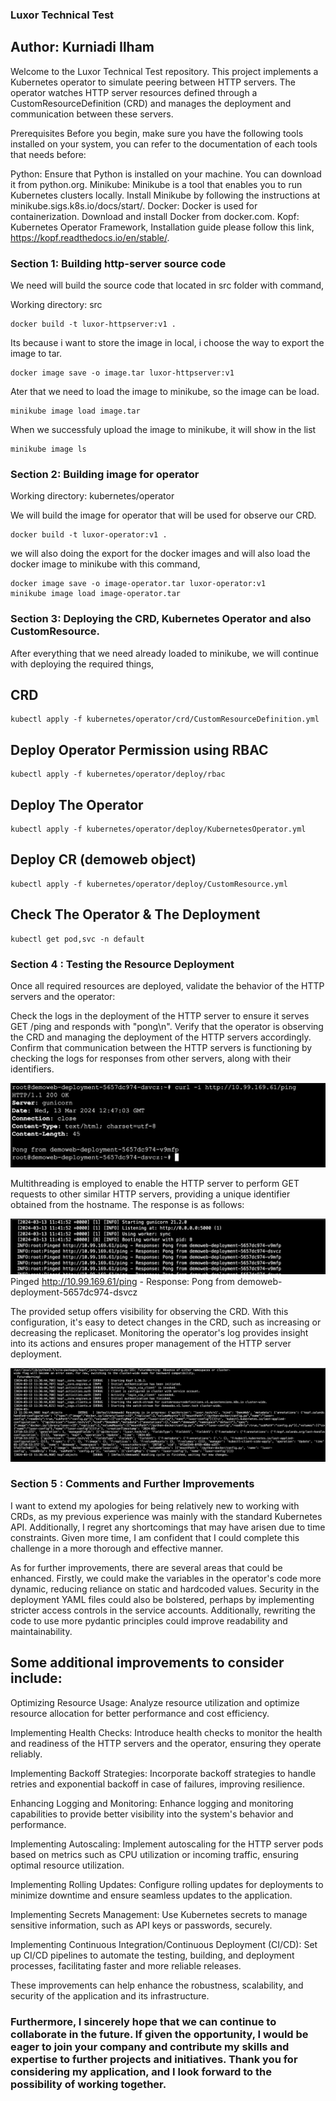 ### Luxor Technical Test

## Author: Kurniadi Ilham

Welcome to the Luxor Technical Test repository. This project implements a Kubernetes operator to simulate peering between HTTP servers. The operator watches HTTP server resources defined through a CustomResourceDefinition (CRD) and manages the deployment and communication between these servers.

Prerequisites
Before you begin, make sure you have the following tools installed on your system, you can refer to the documentation of each tools that needs before:

Python: Ensure that Python is installed on your machine. You can download it from python.org.
Minikube: Minikube is a tool that enables you to run Kubernetes clusters locally. Install Minikube by following the instructions at minikube.sigs.k8s.io/docs/start/.
Docker: Docker is used for containerization. Download and install Docker from docker.com.
Kopf: Kubernetes Operator Framework, Installation guide please follow this link, https://kopf.readthedocs.io/en/stable/.


### Section 1: Building http-server source code

We need will build the source code that located in src folder with command,

Working directory: src

```console 
docker build -t luxor-httpserver:v1 .
```

Its because i want to store the image in local, i choose the way to export the image to tar.

```console 
docker image save -o image.tar luxor-httpserver:v1
```

Ater that we need to load the image to minikube, so the image can be load.

```console 
minikube image load image.tar
```

When we successfuly upload the image to minikube, it will show in the list

```console 
minikube image ls
```

### Section 2: Building image for operator 

Working directory: kubernetes/operator

We will build the image for operator that will be used for observe our CRD.

```console 
docker build -t luxor-operator:v1 .
```

we will also doing the export for the docker images and will also load the docker image to minikube with this command,

```console 
docker image save -o image-operator.tar luxor-operator:v1
minikube image load image-operator.tar
```

### Section 3: Deploying the CRD, Kubernetes Operator and also CustomResource.

After everything that we need already loaded to minikube, we will continue with deploying the required things,

## CRD

```console 
kubectl apply -f kubernetes/operator/crd/CustomResourceDefinition.yml
```

## Deploy Operator Permission using RBAC

```console 
kubectl apply -f kubernetes/operator/deploy/rbac
```

## Deploy The Operator

```console 
kubectl apply -f kubernetes/operator/deploy/KubernetesOperator.yml
```

## Deploy CR (demoweb object)

```console 
kubectl apply -f kubernetes/operator/deploy/CustomResource.yml
```

## Check The Operator & The Deployment

```console 
kubectl get pod,svc -n default
```

### Section 4 :  Testing the Resource Deployment

Once all required resources are deployed, validate the behavior of the HTTP servers and the operator:

Check the logs in the deployment of the HTTP server to ensure it serves GET /ping and responds with "pong\n".
Verify that the operator is observing the CRD and managing the deployment of the HTTP servers accordingly.
Confirm that communication between the HTTP servers is functioning by checking the logs for responses from other servers, along with their identifiers.

![Alt text](image-5.png)

Multithreading is employed to enable the HTTP server to perform GET requests to other similar HTTP servers, providing a unique identifier obtained from the hostname. The response is as follows:

![Alt text](image-6.png)
Pinged http://10.99.169.61/ping - Response: Pong from demoweb-deployment-5657dc974-dsvcz

The provided setup offers visibility for observing the CRD. With this configuration, it's easy to detect changes in the CRD, such as increasing or decreasing the replicaset. Monitoring the operator's log provides insight into its actions and ensures proper management of the HTTP server deployment.

![Alt text](image-7.png)

### Section 5 : Comments and Further Improvements

 I want to extend my apologies for being relatively new to working with CRDs, as my previous experience was mainly with the standard Kubernetes API. Additionally, I regret any shortcomings that may have arisen due to time constraints. Given more time, I am confident that I could complete this challenge in a more thorough and effective manner.

 As for further improvements, there are several areas that could be enhanced. Firstly, we could make the variables in the operator's code more dynamic, reducing reliance on static and hardcoded values. Security in the deployment YAML files could also be bolstered, perhaps by implementing stricter access controls in the service accounts. Additionally, rewriting the code to use more pydantic principles could improve readability and maintainability.

## Some additional improvements to consider include:

Optimizing Resource Usage: Analyze resource utilization and optimize resource allocation for better performance and cost efficiency.

Implementing Health Checks: Introduce health checks to monitor the health and readiness of the HTTP servers and the operator, ensuring they operate reliably.

Implementing Backoff Strategies: Incorporate backoff strategies to handle retries and exponential backoff in case of failures, improving resilience.

Enhancing Logging and Monitoring: Enhance logging and monitoring capabilities to provide better visibility into the system's behavior and performance.

Implementing Autoscaling: Implement autoscaling for the HTTP server pods based on metrics such as CPU utilization or incoming traffic, ensuring optimal resource utilization.

Implementing Rolling Updates: Configure rolling updates for deployments to minimize downtime and ensure seamless updates to the application.

Implementing Secrets Management: Use Kubernetes secrets to manage sensitive information, such as API keys or passwords, securely.

Implementing Continuous Integration/Continuous Deployment (CI/CD): Set up CI/CD pipelines to automate the testing, building, and deployment processes, facilitating faster and more reliable releases.

These improvements can help enhance the robustness, scalability, and security of the application and its infrastructure.



### Furthermore, I sincerely hope that we can continue to collaborate in the future. If given the opportunity, I would be eager to join your company and contribute my skills and expertise to further projects and initiatives. Thank you for considering my application, and I look forward to the possibility of working together.